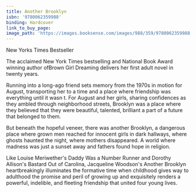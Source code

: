 ```yaml
---
title: Another Brooklyn
isbn: '9780062359988'
binding: Hardcover
link_to_buy_page:
image_path: 'https://images.booksense.com/images/988/359/9780062359988.jpg'
---
```



New Yorks Times Bestseller

The acclaimed New York Times bestselling and National Book Award winning author ofBrown Girl Dreaming delivers her first adult novel in twenty years.

Running into a long-ago friend sets memory from the 1970s in motion for August, transporting her to a time and a place where friendship was everything until it wasn t. For August and her girls, sharing confidences as they ambled through neighborhood streets, Brooklyn was a place where they believed that they were beautiful, talented, brilliant a part of a future that belonged to them.

But beneath the hopeful veneer, there was another Brooklyn, a dangerous place where grown men reached for innocent girls in dark hallways, where ghosts haunted the night, where mothers disappeared. A world where madness was just a sunset away and fathers found hope in religion.

Like Louise Meriwether's Daddy Was a Number Runner and Dorothy Allison's Bastard Out of Carolina, Jacqueline Woodson's Another Brooklyn heartbreakingly illuminates the formative time when childhood gives way to adulthood the promise and peril of growing up and exquisitely renders a powerful, indelible, and fleeting friendship that united four young lives.